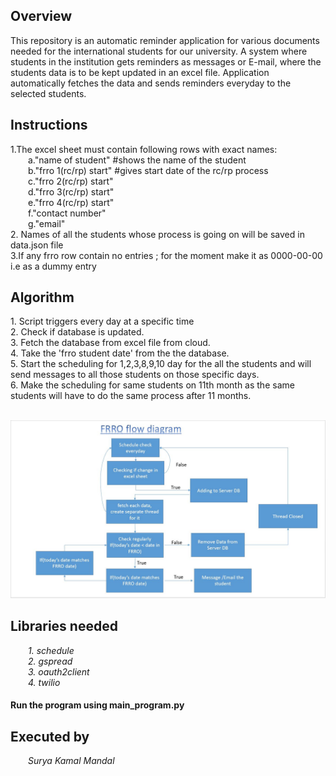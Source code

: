 <h2>Overview</h2>
<p>
This repository is an automatic reminder application for various documents needed for the international students for our university. A system where students in the institution gets reminders as messages or E-mail, where the students data is to be kept updated in an excel file. Application automatically fetches the data and sends reminders everyday to the selected students.
</p>
<h2>Instructions</h2>
<p> 1.The excel sheet must contain following rows with exact names:<br>
    &ensp;&ensp;&ensp;&ensp;a."name of student"      #shows the name of the student<br>
    &ensp;&ensp;&ensp;&ensp;b."frro 1(rc/rp) start"  #gives start date of the rc/rp process<br>
    &ensp;&ensp;&ensp;&ensp;c."frro 2(rc/rp) start"<br>
    &ensp;&ensp;&ensp;&ensp;d."frro 3(rc/rp) start"<br>
    &ensp;&ensp;&ensp;&ensp;e."frro 4(rc/rp) start"<br>
    &ensp;&ensp;&ensp;&ensp;f."contact number"<br>
    &ensp;&ensp;&ensp;&ensp;g."email"<br>
    2. Names of all the students whose process is going on will be saved in data.json file<br>
    3.If any frro row contain no entries ; for the moment make it as 0000-00-00 i.e as a dummy entry
</p>
<h2>Algorithm</h2>
<p>
1. Script triggers every day at a specific time<br>
2. Check if database is updated. <br>
3. Fetch the database from excel file from cloud. <br>
4. Take the 'frro student date' from the the database.<br>
5. Start the scheduling for 1,2,3,8,9,10 day for the all the students and will send messages to all those students on those specific days.<br>
6. Make the scheduling for same students on 11th month as the same students will have to do the same process after 11 months.<br>
</p>
<br>
<img src="/FRRO_flow diagram.JPG">
<br>
<h2>Libraries needed</h2>
    <i> <p>
        &ensp;&ensp;&ensp;&ensp;1. schedule<br>
        &ensp;&ensp;&ensp;&ensp;2. gspread<br>
        &ensp;&ensp;&ensp;&ensp;3. oauth2client<br>
        &ensp;&ensp;&ensp;&ensp;4. twilio<br>
    </i> </p>
  
<h4> Run the program using <b>main_program.py</b> </h4>

<h2>Executed by</h2> 
<p>
    <i>
        &ensp;&ensp;&ensp;&ensp;Surya Kamal Mandal <br>
        &ensp;&ensp;&ensp;&ensp;
    </i>
</p>

